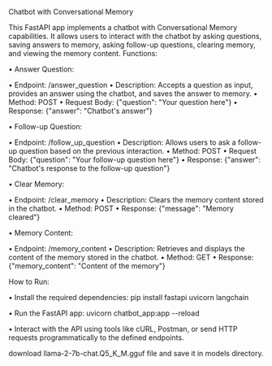 Chatbot with Conversational Memory

This FastAPI app implements a chatbot with Conversational Memory capabilities. It allows users to interact with the chatbot by asking questions, saving answers to memory, asking follow-up questions, clearing memory, and viewing the memory content.
Functions:


• Answer Question:

• Endpoint: /answer_question
• Description: Accepts a question as input, provides an answer using the chatbot, and saves the answer to memory.
• Method: POST
• Request Body: {"question": "Your question here"}
• Response: {"answer": "Chatbot's answer"}


• Follow-up Question:

• Endpoint: /follow_up_question
• Description: Allows users to ask a follow-up question based on the previous interaction.
• Method: POST
• Request Body: {"question": "Your follow-up question here"}
• Response: {"answer": "Chatbot's response to the follow-up question"}


• Clear Memory:

• Endpoint: /clear_memory
• Description: Clears the memory content stored in the chatbot.
• Method: POST
• Response: {"message": "Memory cleared"}


• Memory Content:

• Endpoint: /memory_content
• Description: Retrieves and displays the content of the memory stored in the chatbot.
• Method: GET
• Response: {"memory_content": "Content of the memory"}



How to Run:


• Install the required dependencies:
pip install fastapi uvicorn langchain

• Run the FastAPI app:
uvicorn chatbot_app:app --reload

• Interact with the API using tools like cURL, Postman, or send HTTP requests programmatically to the defined endpoints.

download llama-2-7b-chat.Q5_K_M.gguf file and save it in models directory.